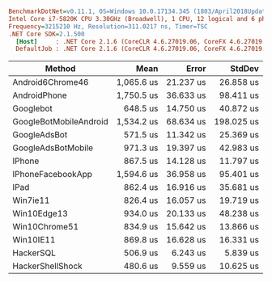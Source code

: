 ``` ini

BenchmarkDotNet=v0.11.1, OS=Windows 10.0.17134.345 (1803/April2018Update/Redstone4)
Intel Core i7-5820K CPU 3.30GHz (Broadwell), 1 CPU, 12 logical and 6 physical cores
Frequency=3215210 Hz, Resolution=311.0217 ns, Timer=TSC
.NET Core SDK=2.1.500
  [Host]     : .NET Core 2.1.6 (CoreCLR 4.6.27019.06, CoreFX 4.6.27019.05), 64bit RyuJIT  [AttachedDebugger]
  DefaultJob : .NET Core 2.1.6 (CoreCLR 4.6.27019.06, CoreFX 4.6.27019.05), 64bit RyuJIT


```
|                 Method |       Mean |     Error |     StdDev |
|----------------------- |-----------:|----------:|-----------:|
|       Android6Chrome46 | 1,065.6 us | 21.237 us |  26.858 us |
|           AndroidPhone | 1,750.5 us | 36.633 us |  98.411 us |
|              Googlebot |   648.5 us | 14.750 us |  40.872 us |
| GoogleBotMobileAndroid | 1,534.2 us | 68.634 us | 198.025 us |
|           GoogleAdsBot |   571.5 us | 11.342 us |  25.369 us |
|     GoogleAdsBotMobile |   971.3 us | 19.397 us |  42.983 us |
|                 IPhone |   867.5 us | 14.128 us |  11.797 us |
|      IPhoneFacebookApp | 1,594.6 us | 36.958 us |  95.401 us |
|                   IPad |   862.4 us | 16.916 us |  35.681 us |
|               Win7ie11 |   826.4 us | 16.057 us |  19.719 us |
|            Win10Edge13 |   934.0 us | 20.133 us |  48.238 us |
|          Win10Chrome51 |   834.9 us | 15.642 us |  13.866 us |
|              Win10IE11 |   869.8 us | 16.628 us |  16.331 us |
|              HackerSQL |   506.9 us |  6.243 us |   5.839 us |
|       HackerShellShock |   480.6 us |  9.559 us |  10.625 us |
